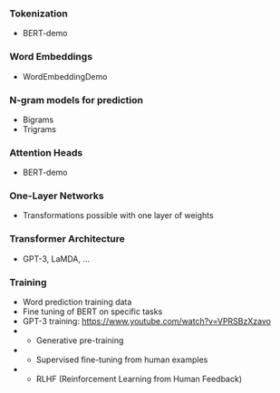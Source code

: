 ### Tokenization ###
* BERT-demo

### Word Embeddings ###
* WordEmbeddingDemo

### N-gram models for prediction
* Bigrams
* Trigrams

### Attention Heads ###
* BERT-demo

### One-Layer Networks ###
* Transformations possible with one layer of weights

### Transformer Architecture ###
* GPT-3, LaMDA, ...

### Training ###
* Word prediction training data
* Fine tuning of BERT on specific tasks
* GPT-3 training: https://www.youtube.com/watch?v=VPRSBzXzavo
* * Generative pre-training
* * Supervised fine-tuning from human examples
* * RLHF (Reinforcement Learning from Human Feedback)